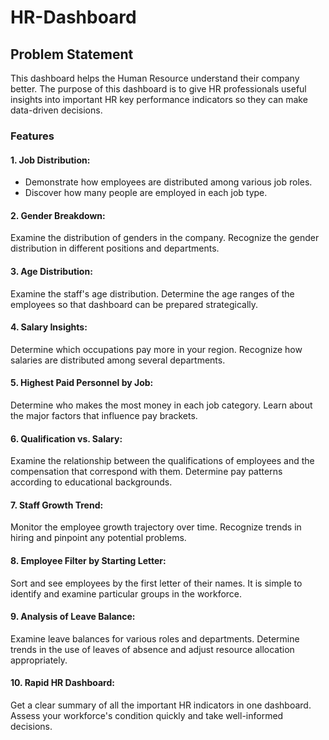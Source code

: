 # HR-Dashboard


## Problem Statement

This dashboard helps the Human Resource understand their company better. The purpose of this dashboard is to give HR professionals useful insights into important HR key performance indicators so they can make data-driven decisions.

### Features

#### 1. Job Distribution:
- Demonstrate how employees are distributed among various job roles.
- Discover how many people are employed in each job type.

#### 2. Gender Breakdown:
Examine the distribution of genders in the company.
Recognize the gender distribution in different positions and departments.

#### 3. Age Distribution:
Examine the staff's age distribution.
Determine the age ranges of the employees so that dashboard can be prepared strategically.

#### 4. Salary Insights:
Determine which occupations pay more in your region.
Recognize how salaries are distributed among several departments.

#### 5. Highest Paid Personnel by Job:
Determine who makes the most money in each job category.
Learn about the major factors that influence pay brackets.

#### 6. Qualification vs. Salary:
Examine the relationship between the qualifications of employees and the compensation that correspond with them.
Determine pay patterns according to educational backgrounds.

#### 7. Staff Growth Trend:
Monitor the employee growth trajectory over time.
Recognize trends in hiring and pinpoint any potential problems.

#### 8. Employee Filter by Starting Letter:
Sort and see employees by the first letter of their names.
It is simple to identify and examine particular groups in the workforce.

#### 9. Analysis of Leave Balance:
Examine leave balances for various roles and departments.
Determine trends in the use of leaves of absence and adjust resource allocation appropriately.

#### 10. Rapid HR Dashboard:
Get a clear summary of all the important HR indicators in one dashboard.
Assess your workforce's condition quickly and take well-informed decisions.

